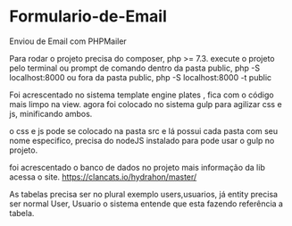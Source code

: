 # Formulario-de-Email
Enviou de Email com PHPMailer

Para rodar o projeto precisa do composer, php >= 7.3.
execute o projeto pelo terminal ou prompt de comando dentro da pasta public,
php -S localhost:8000 ou fora da pasta public, php -S localhost:8000 -t public


Foi acrescentado no sistema template engine plates , fica com o código mais limpo na view.
agora foi colocado no sistema gulp para agilizar css e js, minificando ambos.

o css e js pode se colocado na pasta src e lá possui cada pasta com seu nome especifico, precisa do nodeJS instalado para pode usar o gulp no projeto.

foi acrescentado o banco de dados no projeto mais informação da lib acessa o site.
https://clancats.io/hydrahon/master/

As tabelas precisa ser no plural exemplo users,usuarios, já entity precisa ser normal User, Usuario o sistema entende que esta fazendo referência a tabela.
